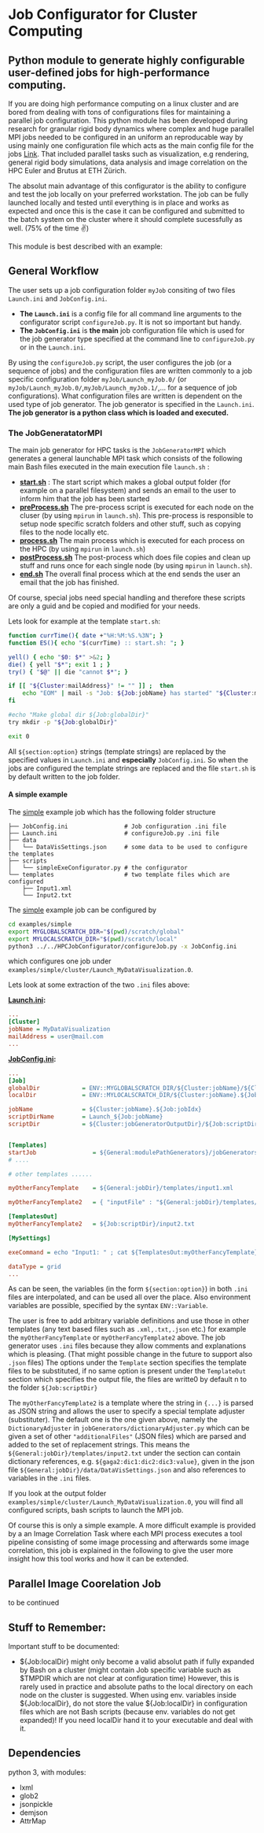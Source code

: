 # Job Configurator for Cluster Computing 
## Python module to generate highly configurable user-defined jobs for high-performance computing.

If you are doing high performance computing on a linux cluster and are bored from dealing with tons of configurations files for maintaining a parallel job configuration.
This python module has been developed during research for granular rigid body dynamics where complex and huge parallel MPI jobs needed to be configured in an uniform an reproducable way by using mainly one configuration file which acts as the main config file for the jobs [Link](http://www.zfm.ethz.ch/~nuetzig/?page=research). That included parallel tasks such as visualization, e.g rendering, general rigid body simulations, data analysis and image correlation on the HPC Euler and Brutus at ETH Zürich.

The absolut main advantage of this configurator is the ability to configure and test the job locally on your preferred workstation. The job can be fully launched locally and tested until everything is in place and works as expected and once this is the case it can be configured and submitted to the batch system on the cluster where it should complete sucessfully as well. (75% of the time :v:)

This module is best described with an example:
## General Workflow
The user sets up a job configuration folder ``myJob`` consiting of two files ``Launch.ini`` and ``JobConfig.ini``.

  - **The ``Launch.ini``** is a config file for all command line arguments to the configurator script ``configureJob.py``. It is not so important but handy.
  - **The ``JobConfig.ini``** is **the main** job configuration file which is used for the job generator type specified at the command line to ``configureJob.py`` or in the ``Launch.ini``.

By using the ``configureJob.py`` script, the user configures the job (or a sequence of jobs) and the configuration files are written commonly to a job specific configuration folder
``myJob/Launch_myJob.0/`` (or ``myJob/Launch_myJob.0/``,``myJob/Launch_myJob.1/``,... for a sequence of job configurations). What configuration files are written is dependent on the used type of job generator. The job generator is specified in the ``Launch.ini``.  **The job generator is a python class which is loaded and executed.** 

### The JobGeneratatorMPI
The main job generator for HPC tasks is the ``JobGeneratorMPI`` which generates a general launchable MPI task which consists of the following main Bash files executed in the main execution file ``launch.sh`` :

  - **[start.sh](https://github.com/gabyx/HPClusterJobConfigurator/blob/master/HPCJobConfigurator/jobGenerators/jobGeneratorMPI/templates/start.sh)** : The start script which makes a global output folder (for example on a parallel filesystem) and sends an email to the user to inform him that the job has been started
  - **[preProcess.sh](https://github.com/gabyx/HPClusterJobConfigurator/blob/master/HPCJobConfigurator/jobGenerators/jobGeneratorMPI/templates/preProcess.sh)** The pre-process script is executed for each node on the cluser (by using ``mpirun`` in ``launch.sh``). This pre-process is responsible to setup node specific scratch folders and other stuff, such as copying files to the node locally etc.
  - **[process.sh](https://github.com/gabyx/HPClusterJobConfigurator/blob/master/HPCJobConfigurator/jobGenerators/jobGeneratorMPI/templates/process.sh)** The main process which is executed for each process on the HPC (by using ``mpirun`` in ``launch.sh``)
  - **[postProcess.sh](https://github.com/gabyx/HPClusterJobConfigurator/blob/master/HPCJobConfigurator/jobGenerators/jobGeneratorMPI/templates/postProcess.sh)** The post-process which does file copies and clean up stuff and runs once for each single node (by using ``mpirun`` in ``launch.sh``).
  - **[end.sh](https://github.com/gabyx/HPClusterJobConfigurator/blob/master/jobGenerators/jobGeneratorMPI/templates/end.sh)** The overall final process which at the end sends the user an email that the job has finished.

Of course,  special jobs need special handling and therefore these scripts are only a guid and be copied and modified
for your needs.

Lets look for example at the template ``start.sh``:

```bash
function currTime(){ date +"%H:%M:%S.%3N"; }
function ES(){ echo "$(currTime) :: start.sh: "; }

yell() { echo "$0: $*" >&2; }
die() { yell "$*"; exit 1 ; }
try() { "$@" || die "cannot $*"; }

if [[ "${Cluster:mailAddress}" != "" ]] ;  then
    echo "EOM" | mail -s "Job: ${Job:jobName} has started" "${Cluster:mailAddress}"
fi

#echo "Make global dir ${Job:globalDir}" 
try mkdir -p "${Job:globalDir}"

exit 0
```

All ``${section:option}`` strings (template strings) are replaced by the specified values in ``Launch.ini`` and **especially** ``JobConfig.ini``. So when the jobs are configured the template strings are replaced and the file ``start.sh`` is by default written to the job folder.

#### A simple example
The [simple](https://github.com/gabyx/HPClusterJobConfigurator/blob/master/example/simple/) example job which has the following folder structure

```
├── JobConfig.ini                # Job configuration .ini file 
├── Launch.ini                   # configureJob.py .ini file
├── data
│   └── DataVisSettings.json     # some data to be used to configure the templates
├── scripts
│   └── simpleExeConfigurator.py # the configurator
└── templates                    # two template files which are configured
    ├── Input1.xml
    └── Input2.txt
```

The [simple](https://github.com/gabyx/HPClusterJobConfigurator/blob/master/example/simple/) example job can be configured by 

```bash
cd examples/simple
export MYGLOBALSCRATCH_DIR="$(pwd)/scratch/global"
export MYLOCALSCRATCH_DIR="$(pwd)/scratch/local"
python3 ../../HPCJobConfigurator/configureJob.py -x JobConfig.ini 
```

which configures one job under ``examples/simple/cluster/Launch_MyDataVisualization.0``.

Lets look at some extraction of the two ``.ini`` files above:

**[Launch.ini](https://github.com/gabyx/HPClusterJobConfigurator/blob/master/example/simple/Launch.ini):**

```Ini
...
[Cluster]
jobName = MyDataVisualization
mailAddress = user@mail.com
...
```

**[JobConfig.ini](https://github.com/gabyx/HPClusterJobConfigurator/blob/master/example/simple/JobConfig.ini):**

```Ini
...
[Job]
globalDir            = ENV::MYGLOBALSCRATCH_DIR/${Cluster:jobName}/${Cluster:jobName}.${Job:jobIdx}
localDir             = ENV::MYLOCALSCRATCH_DIR/${Cluster:jobName}.${Job:jobIdx}

jobName              = ${Cluster:jobName}.${Job:jobIdx}
scriptDirName        = Launch_${Job:jobName}
scriptDir            = ${Cluster:jobGeneratorOutputDir}/${Job:scriptDirName}


[Templates]
startJob                = ${General:modulePathGenerators}/jobGenerators/jobGeneratorMPI/generatorToolPipeline/templates/start.sh
# ....

# other templates ...... 

myOtherFancyTemplate    = ${General:jobDir}/templates/input1.xml

myOtherFancyTemplate2   = { "inputFile" : "${General:jobDir}/templates/input2.txt" , "configurator" : { "modulePath" : "${General:modulePathConfigurator}/jobGenerators/dictionaryAdjuster.py" , "moduleName" : "dictionaryAdjuster" , "className" : "DictionaryAdjuster" }, "settings" : {"additionalFiles" : [{"path":"${General:jobDir}/data/DataVisSettings.json" , "parentName":"gaga2"}] } }

[TemplatesOut]
myOtherFancyTemplate2   = ${Job:scriptDir}/input2.txt

[MySettings]

exeCommand = echo "Input1: " ; cat ${TemplatesOut:myOtherFancyTemplate}; echo "Input2: " ; cat ${TemplatesOut:myOtherFancyTemplate2} ;

dataType = grid
...
```

As can be seen, the variables (in the form ``${section:option}``) in both ``.ini`` files are interpolated, and can be used all over the place.
Also environment variables are possible, specified by the syntax ``ENV::Variable``.

The user is free to add arbitrary variable definitions and use those in other templates (any text based files such as ``.xml,.txt,.json`` etc.) for example the ``myOtherFancyTemplate`` or ``myOtherFancyTemplate2`` above.
The job generator uses ``.ini`` files because they allow comments and explanations which is pleasing. (That might possible change in the future to support also ``.json`` files)
The options under the ``Template`` section specifies the template files to be substituted, if no same option is present under the ``TemplateOut`` section which specifies the output file, the files are writte0 by default n to the folder ``${Job:scriptDir}``

The ``myOtherFancyTemplate2`` is a template where the string in ``{...}`` is parsed as JSON string and allows the user to specify a special template adjuster (substituter). The default one is the one given above, namely the ``DictionaryAdjuster`` in ``jobGenerators/dictionaryAdjuster.py`` which can be given a set of other ``"additionalFiles"`` (JSON files) which are parsed and added to the set of replacement strings. This means the ``${General:jobDir}/templates/input2.txt`` under the section can contain dictionary references, e.g. ``${gaga2:dic1:dic2:dic3:value}``, given in the json file ``${General:jobDir}/data/DataVisSettings.json`` and also references to variables in the ``.ini`` files.

If you look at the output folder ``examples/simple/cluster/Launch_MyDataVisualization.0``, you will find all configured scripts, bash scripts to launch the MPI job.

Of course this is only a simple example. A more difficult example is provided by a an Image Correlation Task where each MPI process executes a tool pipeline consisting of some image processing and afterwards some image correlation, this job is explained in the following to give the user more insight how this tool works and how it can be extended.

## Parallel Image Coorelation Job 
to be continued


## Stuff to Remember:
  
  Important stuff to be documented:
  - ${Job:localDir} might only become a valid absolut path if fully expanded by Bash on a cluster (might contain Job specific variable such as $TMPDIR which are not clear at configuration time)
    However, this is rarely used in practice and absolute paths to the local directory on each node on the cluster is suggested. When using env. variables inside ${Job:localDir}, do not store the value ${Job:localDir} in configuration files which are not Bash scripts (because env. variables do not get expanded)! If you need localDir hand it to your executable and deal with it.
    

## Dependencies
python 3, with modules:
  
  - lxml
  - glob2
  - jsonpickle
  - demjson
  - AttrMap
